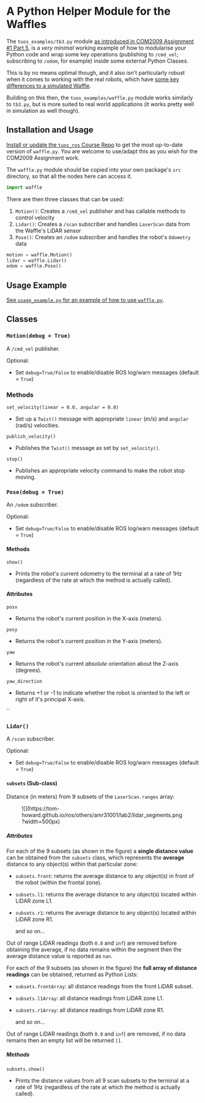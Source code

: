 # A Python Helper Module for the Waffles  

The `tuos_examples/tb3.py` module [as introduced in COM2009 Assignment #1 Part 5](https://tom-howard.github.io/ros/com2009/assignment1/part5/#cam_swp_act_srv), is a *very minimal* working example of how to modularise your Python code and wrap some key operations (publishing to `/cmd_vel`; subscribing to `/odom`, for example) inside some external Python Classes.

This is by no means optimal though, and it also isn't particularly robust when it comes to working with the real robots, which have [some key differences to a simulated Waffle](https://tom-howard.github.io/ros/waffles/fact-finding/).

Building on this then, the `tuos_examples/waffle.py` module works similarly to `tb3.py`, but is more suited to real world applications (it works pretty well in simulation as well though).

## Installation and Usage

[Install or update the `tuos_ros` Course Repo](https://tom-howard.github.io/ros/extras/tuos-ros/) to get the most up-to-date version of `waffle.py`. You are welcome to use/adapt this as you wish for the COM2009 Assignment work.

The `waffle.py` module should be copied into your own package's `src` directory, so that all the nodes here can access it.

```py
import waffle
```

There are then three classes that can be used:

1. `Motion()`: Creates a `/cmd_vel` publisher and has callable methods to control velocity
1. `Lidar()`: Creates a `/scan` subscriber and handles `LaserScan` data from the Waffle's LiDAR sensor
1. `Pose()`: Creates an `/odom` subscriber and handles the robot's `Odometry` data

```py
motion = waffle.Motion()
lidar = waffle.Lidar()
odom = waffle.Pose()
```

## Usage Example

[See `usage_example.py` for an example of how to use `waffle.py`](./usage_example.py).

## Classes

### `Motion(debug = True)`

A `/cmd_vel` publisher.

Optional:
* Set `debug=True/False` to enable/disable ROS log/warn messages (default = `True`)

### Methods

`set_velocity(linear = 0.0, angular = 0.0)`

* Set up a `Twist()` message with appropriate `linear` (m/s) and `angular` (rad/s) velocities.

`publish_velocity()`

* Publishes the `Twist()` message as set by `set_velocity()`.  

`stop()`

* Publishes an appropriate velocity command to make the robot stop moving.

### `Pose(debug = True)`

An `/odom` subscriber.

Optional:
* Set `debug=True/False` to enable/disable ROS log/warn messages (default = `True`)

#### Methods

`show()`

* Prints the robot's current odometry to the terminal at a rate of 1Hz (regardless of the rate at which the method is actually called).

#### Attributes 

`posx`

* Returns the robot's current position in the X-axis (meters).

`posy`

* Returns the robot's current position in the Y-axis (meters).

`yaw`

* Returns the robot's current *absolute* orientation about the Z-axis (degrees).

`yaw_direction`

* Returns +1 or -1 to indicate whether the robot is oriented to the left or right of it's principal X-axis.

``

### `Lidar()`

A `/scan` subscriber.

Optional:
* Set `debug=True/False` to enable/disable ROS log/warn messages (default = `True`)

#### `subsets` (Sub-class)

Distance (in meters) from 9 subsets of the `LaserScan.ranges` array:

<figure markdown>
  ![](https://tom-howard.github.io/ros/others/amr31001/lab2/lidar_segments.png?width=500px)
</figure> 

##### Attributes

For each of the 9 subsets (as shown in the figure) a **single distance value** can be obtained from the `subsets` class, which represents the **average** distance to any object(s) within that particular zone:

* `subsets.front`: returns the average distance to any object(s) in front of the robot (within the frontal zone).
* `subsets.l1`: returns the average distance to any object(s) located within LiDAR zone L1.
* `subsets.r1`: returns the average distance to any object(s) located within LiDAR zone R1.

    and so on...

Out of range LiDAR readings (both `0.0` and `inf`) are removed before obtaining the average, if no data remains within the segment then the average distance value is reported as `nan`.

For each of the 9 subsets (as shown in the figure) the **full array of distance readings** can be obtained, returned as Python Lists: 

* `subsets.frontArray`: all distance readings from the front LiDAR subset.
* `subsets.l1Array`: all distance readings from LiDAR zone L1.
* `subsets.r1Array`: all distance readings from LiDAR zone R1.

    and so on...

Out of range LiDAR readings (both `0.0` and `inf`) are removed, if no data remains then an empty list will be returned `[]`.

##### Methods

`subsets.show()`

* Prints the distance values from all 9 scan subsets to the terminal at a rate of 1Hz (regardless of the rate at which the method is actually called).

